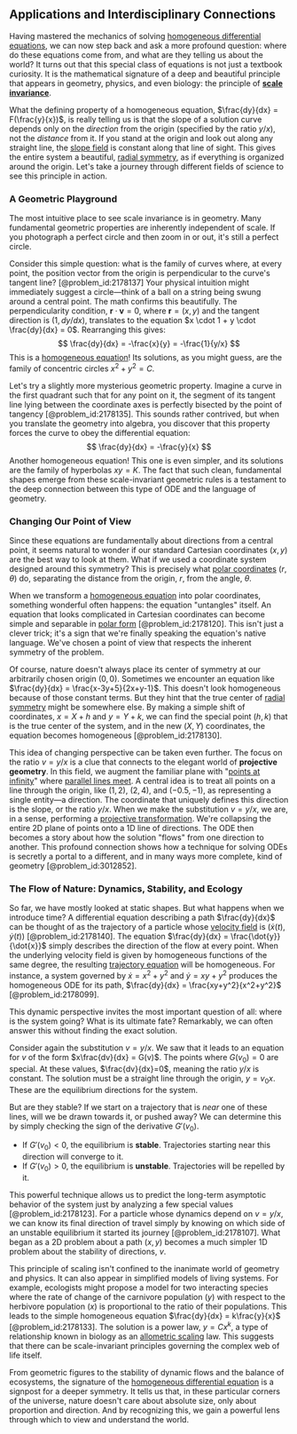 ## Applications and Interdisciplinary Connections

Having mastered the mechanics of solving [homogeneous differential equations](@article_id:165523), we can now step back and ask a more profound question: where do these equations come from, and what are they telling us about the world? It turns out that this special class of equations is not just a textbook curiosity. It is the mathematical signature of a deep and beautiful principle that appears in geometry, physics, and even biology: the principle of **[scale invariance](@article_id:142718)**.

What the defining property of a homogeneous equation, $\frac{dy}{dx} = F(\frac{y}{x})$, is really telling us is that the slope of a solution curve depends only on the *direction* from the origin (specified by the ratio $y/x$), not the *distance* from it. If you stand at the origin and look out along any straight line, the [slope field](@article_id:172907) is constant along that line of sight. This gives the entire system a beautiful, [radial symmetry](@article_id:141164), as if everything is organized around the origin. Let's take a journey through different fields of science to see this principle in action.

### A Geometric Playground

The most intuitive place to see scale invariance is in geometry. Many fundamental geometric properties are inherently independent of scale. If you photograph a perfect circle and then zoom in or out, it's still a perfect circle.

Consider this simple question: what is the family of curves where, at every point, the position vector from the origin is perpendicular to the curve's tangent line? [@problem_id:2178137] Your physical intuition might immediately suggest a circle—think of a ball on a string being swung around a central point. The math confirms this beautifully. The perpendicularity condition, $\mathbf{r} \cdot \mathbf{v} = 0$, where $\mathbf{r}=(x,y)$ and the tangent direction is $(1, dy/dx)$, translates to the equation $x \cdot 1 + y \cdot \frac{dy}{dx} = 0$. Rearranging this gives:
$$
\frac{dy}{dx} = -\frac{x}{y} = -\frac{1}{y/x}
$$
This is a [homogeneous equation](@article_id:170941)! Its solutions, as you might guess, are the family of concentric circles $x^2 + y^2 = C$.

Let's try a slightly more mysterious geometric property. Imagine a curve in the first quadrant such that for any point on it, the segment of its tangent line lying between the coordinate axes is perfectly bisected by the point of tangency [@problem_id:2178135]. This sounds rather contrived, but when you translate the geometry into algebra, you discover that this property forces the curve to obey the differential equation:
$$
\frac{dy}{dx} = -\frac{y}{x}
$$
Another homogeneous equation! This one is even simpler, and its solutions are the family of hyperbolas $xy = K$. The fact that such clean, fundamental shapes emerge from these scale-invariant geometric rules is a testament to the deep connection between this type of ODE and the language of geometry.

### Changing Our Point of View

Since these equations are fundamentally about directions from a central point, it seems natural to wonder if our standard Cartesian coordinates $(x,y)$ are the best way to look at them. What if we used a coordinate system designed around this symmetry? This is precisely what [polar coordinates](@article_id:158931) $(r, \theta)$ do, separating the distance from the origin, $r$, from the angle, $\theta$.

When we transform a [homogeneous equation](@article_id:170941) into polar coordinates, something wonderful often happens: the equation "untangles" itself. An equation that looks complicated in Cartesian coordinates can become simple and separable in [polar form](@article_id:167918) [@problem_id:2178120]. This isn't just a clever trick; it's a sign that we're finally speaking the equation's native language. We've chosen a point of view that respects the inherent symmetry of the problem.

Of course, nature doesn't always place its center of symmetry at our arbitrarily chosen origin $(0,0)$. Sometimes we encounter an equation like $\frac{dy}{dx} = \frac{x-3y+5}{2x+y-1}$. This doesn't look homogeneous because of those constant terms. But they hint that the true center of [radial symmetry](@article_id:141164) might be somewhere else. By making a simple shift of coordinates, $x = X + h$ and $y = Y + k$, we can find the special point $(h, k)$ that is the true center of the system, and in the new $(X, Y)$ coordinates, the equation becomes homogeneous [@problem_id:2178130].

This idea of changing perspective can be taken even further. The focus on the ratio $v = y/x$ is a clue that connects to the elegant world of **projective geometry**. In this field, we augment the familiar plane with "[points at infinity](@article_id:172019)" where [parallel lines meet](@article_id:176660). A central idea is to treat all points on a line through the origin, like $(1,2)$, $(2,4)$, and $(-0.5, -1)$, as representing a single entity—a direction. The coordinate that uniquely defines this direction is the slope, or the ratio $y/x$. When we make the substitution $v = y/x$, we are, in a sense, performing a [projective transformation](@article_id:162736). We're collapsing the entire 2D plane of points onto a 1D line of directions. The ODE then becomes a story about how the solution "flows" from one direction to another. This profound connection shows how a technique for solving ODEs is secretly a portal to a different, and in many ways more complete, kind of geometry [@problem_id:3012852].

### The Flow of Nature: Dynamics, Stability, and Ecology

So far, we have mostly looked at static shapes. But what happens when we introduce time? A differential equation describing a path $\frac{dy}{dx}$ can be thought of as the trajectory of a particle whose [velocity field](@article_id:270967) is $(\dot{x}(t), \dot{y}(t))$ [@problem_id:2178140]. The equation $\frac{dy}{dx} = \frac{\dot{y}}{\dot{x}}$ simply describes the direction of the flow at every point. When the underlying velocity field is given by homogeneous functions of the same degree, the resulting [trajectory equation](@article_id:173635) will be homogeneous. For instance, a system governed by $\dot{x} = x^2 + y^2$ and $\dot{y} = xy + y^2$ produces the homogeneous ODE for its path, $\frac{dy}{dx} = \frac{xy+y^2}{x^2+y^2}$ [@problem_id:2178099].

This dynamic perspective invites the most important question of all: where is the system going? What is its ultimate fate? Remarkably, we can often answer this without finding the exact solution.

Consider again the substitution $v=y/x$. We saw that it leads to an equation for $v$ of the form $x\frac{dv}{dx} = G(v)$. The points where $G(v_0)=0$ are special. At these values, $\frac{dv}{dx}=0$, meaning the ratio $y/x$ is constant. The solution must be a straight line through the origin, $y = v_0 x$. These are the equilibrium directions for the system.

But are they stable? If we start on a trajectory that is *near* one of these lines, will we be drawn towards it, or pushed away? We can determine this by simply checking the sign of the derivative $G'(v_0)$.
- If $G'(v_0) < 0$, the equilibrium is **stable**. Trajectories starting near this direction will converge to it.
- If $G'(v_0) > 0$, the equilibrium is **unstable**. Trajectories will be repelled by it.

This powerful technique allows us to predict the long-term asymptotic behavior of the system just by analyzing a few special values [@problem_id:2178123]. For a particle whose dynamics depend on $v=y/x$, we can know its final direction of travel simply by knowing on which side of an unstable equilibrium it started its journey [@problem_id:2178107]. What began as a 2D problem about a path $(x,y)$ becomes a much simpler 1D problem about the stability of directions, $v$.

This principle of scaling isn't confined to the inanimate world of geometry and physics. It can also appear in simplified models of living systems. For example, ecologists might propose a model for two interacting species where the rate of change of the carnivore population ($y$) with respect to the herbivore population ($x$) is proportional to the ratio of their populations. This leads to the simple homogeneous equation $\frac{dy}{dx} = k\frac{y}{x}$ [@problem_id:2178133]. The solution is a power law, $y=Cx^k$, a type of relationship known in biology as an [allometric scaling](@article_id:153084) law. This suggests that there can be scale-invariant principles governing the complex web of life itself.

From geometric figures to the stability of dynamic flows and the balance of ecosystems, the signature of the [homogeneous differential equation](@article_id:175902) is a signpost for a deeper symmetry. It tells us that, in these particular corners of the universe, nature doesn't care about absolute size, only about proportion and direction. And by recognizing this, we gain a powerful lens through which to view and understand the world.